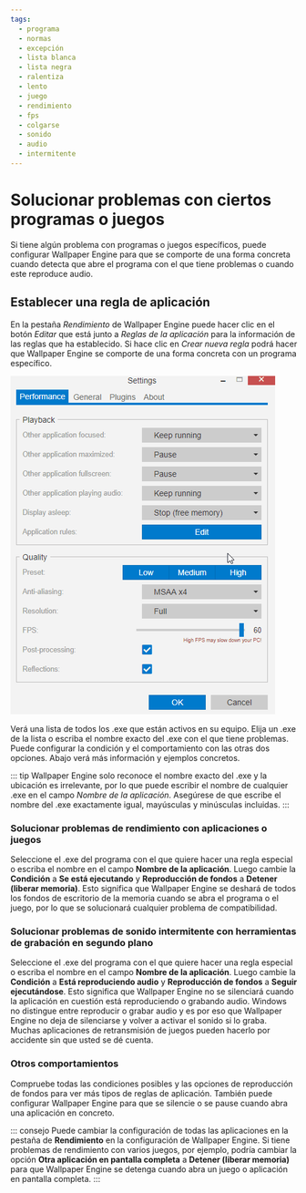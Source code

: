 ```yaml
---
tags:
  - programa
  - normas
  - excepción
  - lista blanca
  - lista negra
  - ralentiza
  - lento
  - juego
  - rendimiento
  - fps
  - colgarse
  - sonido
  - audio
  - intermitente
---
```


# Solucionar problemas con ciertos programas o juegos

Si tiene algún problema con programas o juegos específicos, puede configurar Wallpaper Engine para que se comporte de una forma concreta cuando detecta que abre el programa con el que tiene problemas o cuando este reproduce audio.

## Establecer una regla de aplicación

En la pestaña *Rendimiento* de Wallpaper Engine puede hacer clic en el botón *Editar* que está junto a *Reglas de la aplicación* para la información de las reglas que ha establecido. Si hace clic en *Crear nueva regla* podrá hacer que Wallpaper Engine se comporte de una forma concreta con un programa específico.

![Resumen de las reglas de aplicación](./applicationrule.gif)

Verá una lista de todos los .exe que están activos en su equipo. Elija un .exe de la lista o escriba el nombre exacto del .exe con el que tiene problemas. Puede configurar la condición y el comportamiento con las otras dos opciones. Abajo verá más información y ejemplos concretos.

::: tip Wallpaper Engine solo reconoce el nombre exacto del .exe y la ubicación es irrelevante, por lo que puede escribir el nombre de cualquier .exe en el campo *Nombre de la aplicación*. Asegúrese de que escribe el nombre del .exe exactamente igual, mayúsculas y minúsculas incluidas. :::

### Solucionar problemas de rendimiento con aplicaciones o juegos

Seleccione el .exe del programa con el que quiere hacer una regla especial o escriba el nombre en el campo **Nombre de la aplicación**. Luego cambie la **Condición** a **Se está ejecutando** y **Reproducción de fondos** a **Detener (liberar memoria)**. Esto significa que Wallpaper Engine se deshará de todos los fondos de escritorio de la memoria cuando se abra el programa o el juego, por lo que se solucionará cualquier problema de compatibilidad.

### Solucionar problemas de sonido intermitente con herramientas de grabación en segundo plano

Seleccione el .exe del programa con el que quiere hacer una regla especial o escriba el nombre en el campo **Nombre de la aplicación**. Luego cambie la **Condición** a **Está reproduciendo audio** y **Reproducción de fondos** a **Seguir ejecutándose**. Esto significa que Wallpaper Engine no se silenciará cuando la aplicación en cuestión está reproduciendo o grabando audio. Windows no distingue entre reproducir o grabar audio y es por eso que Wallpaper Engine no deja de silenciarse y volver a activar el sonido si lo graba. Muchas aplicaciones de retransmisión de juegos pueden hacerlo por accidente sin que usted se dé cuenta.

### Otros comportamientos

Compruebe todas las condiciones posibles y las opciones de reproducción de fondos para ver más tipos de reglas de aplicación. También puede configurar Wallpaper Engine para que se silencie o se pause cuando abra una aplicación en concreto.

::: consejo Puede cambiar la configuración de todas las aplicaciones en la pestaña de **Rendimiento** en la configuración de Wallpaper Engine. Si tiene problemas de rendimiento con varios juegos, por ejemplo, podría cambiar la opción **Otra aplicación en pantalla completa** a **Detener (liberar memoria)** para que Wallpaper Engine se detenga cuando abra un juego o aplicación en pantalla completa. :::
